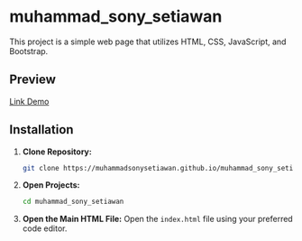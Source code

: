 # muhammad_sony_setiawan

This project is a simple web page that utilizes HTML, CSS, JavaScript, and Bootstrap.

## Preview

[Link Demo](https://muhammadsonysetiawan.github.io/muhammad_sony_setiawan/)

## Installation

1. **Clone Repository:**
    ```bash
    git clone https://muhammadsonysetiawan.github.io/muhammad_sony_setiawan/
    ```

2. **Open Projects:**
    ```bash
    cd muhammad_sony_setiawan
    ```

3. **Open the Main HTML File:**
    Open the `index.html` file using your preferred code editor.


